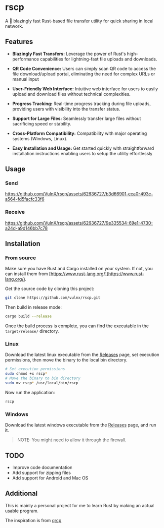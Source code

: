 # rscp

A :rocket: blazingly fast Rust-based file transfer utility for quick sharing in local network.

## Features

- **Blazingly Fast Transfers:** Leverage the power of Rust's high-performance capabilities for lightning-fast file uploads and downloads.

- **QR Code Convenience:** Users can simply scan QR code to access the file download/upload portal, eliminating the need for complex URLs or manual input

- **User-Friendly Web Interface:** Intuitive web interface for users to easily upload and download files without technical complexities.

- **Progress Tracking:** Real-time progress tracking during file uploads, providing users with visibility into the transfer status.

- **Support for Large Files:** Seamlessly transfer large files without sacrificing speed or stability.

- **Cross-Platform Compatibility:** Compatibility with major operating systems (Windows, Linux).

- **Easy Installation and Usage:** Get started quickly with straightforward installation instructions enabling users to setup the utility effortlessly

## Usage

### Send

https://github.com/VulnX/rscp/assets/62636727/b3d66901-eca0-493c-a564-fd5facfc33f6

### Receive

https://github.com/VulnX/rscp/assets/62636727/9e335534-69e1-4730-a24d-a9d146bb7c78

## Installation

### From source

Make sure you have Rust and Cargo installed on your system. If not, you can install them from [https://www.rust-lang.org/](https://www.rust-lang.org/).

Get the source code by cloning this project:

```bash
git clone https://github.com/vulnx/rscp.git
```

Then build in release mode:

```bash
cargo build --release
```

Once the build process is complete, you can find the executable in the `target/release/` directory.

### Linux

Download the latest linux executable from the [Releases](https://github.com/VulnX/rscp/releases) page, set execution permissions, then move the binary to the local bin directory.

```bash
# Set execution permissions
sudo chmod +x rscp*
# Move the binary to bin directory
sudo mv rscp* /usr/local/bin/rscp
```

Now run the application:

```bash
rscp
```

### Windows

Download the latest windows executable from the [Releases](https://github.com/VulnX/rscp/releases) page, and run it.

> NOTE: You might need to allow it through the firewall.

## TODO
- Improve code documentation
- Add support for zipping files
- Add support for Android and Mac OS

## Additional

This is mainly a personal project for me to learn Rust by making an actual usable program.

The inspiration is from [qrcp](https://github.com/claudiodangelis/qrcp)
